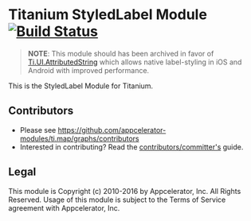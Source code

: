 # Titanium StyledLabel Module [![Build Status](https://travis-ci.org/appcelerator-modules/ti.styledlabel.svg)](https://travis-ci.org/appcelerator-modules/ti.styledlabel)

> **NOTE**: This module should has been archived in favor of [Ti.UI.AttributedString](http://docs.appcelerator.com/platform/latest/#!/api/Titanium.UI.AttributedString) which allows native label-styling in iOS and Android with improved performance.

This is the StyledLabel Module for Titanium.

## Contributors

* Please see https://github.com/appcelerator-modules/ti.map/graphs/contributors
* Interested in contributing? Read the [contributors/committer's](https://wiki.appcelerator.org/display/community/Home) guide.

## Legal

This module is Copyright (c) 2010-2016 by Appcelerator, Inc. All Rights Reserved. Usage of this module is subject to 
the Terms of Service agreement with Appcelerator, Inc.  
